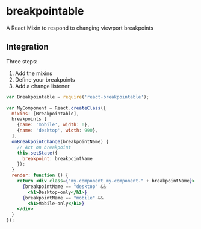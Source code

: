 # breakpointable
A React Mixin to respond to changing viewport breakpoints

## Integration

Three steps:
1. Add the mixins
2. Define your breakpoints
3. Add a change listener

```jsx
var Breakpointable = require('react-breakpointable');

var MyComponent = React.createClass({
  mixins: [Breakpointable],
  breakpoints [
    {name: 'mobile', width: 0},
    {name: 'desktop', width: 990},
  ],
  onBreakpointChange(breakpointName) {
    // Act on breakpoint
    this.setState({
      breakpoint: breakpointName
    });
  }
  render: function () {
    return <div class={"my-component my-component-" + breakpointName}>
      {breakpointName == "desktop" &&
        <h1>Desktop-only</h1>}
      {breakpointName == "mobile" &&
        <h1>Mobile-only</h1>}
    </div>
  }
});
```
